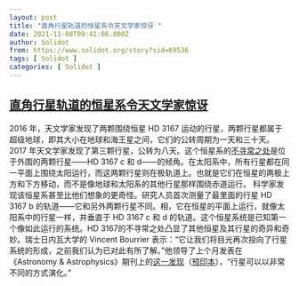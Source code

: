 ```yaml
---
layout: post
title: "直角行星轨道的恒星系令天文学家惊讶 "
date: 2021-11-08T09:41:08.000Z
author: Solidot
from: https://www.solidot.org/story?sid=69536
tags: [ Solidot ]
categories: [ Solidot ]
---
```

<!--1636364468000-->
[直角行星轨道的恒星系令天文学家惊讶](https://www.solidot.org/story?sid=69536)
------

<div>
2016 年，天文学家发现了两颗围绕恒星  HD 3167 运动的行星，两颗行星都属于超级地球，即其大小在地球和海王星之间，它们的公转周期为一天和三十天。2017 年天文学家发现了第三颗行星，公转为八天。这个恒星系的<a href="https://www.nytimes.com/2021/11/06/science/perpendicular-planets-star-system.html" target="_blank">不寻常之处</a>是位于外围的两颗行星——HD 3167 c 和 d——的倾角。在太阳系中，所有行星都在同一平面上围绕太阳运行，而这两颗行星则在极轨道上。也就是它们在恒星的两极上方和下方移动，而不是像地球和太阳系的其他行星那样围绕赤道运行。 科学家发现该恒星系甚至比他们想象的更奇怪。研究人员首次测量了最里面的行星 HD 3167 b 的轨道——它和另外两颗行星不同。相，它在恒星的平面上运行，就像太阳系中的行星一样，并垂直于 HD 3167 c 和 d 的轨道。这个恒星系统是已知第一个像如此运行的系统。HD 3167的不寻常之处凸显了其他恒星及其行星的奇异和奇妙。瑞士日内瓦大学的 Vincent Bourrier 表示：“它让我们将目光再次投向了行星系统的形成，之前我们认为已对此有所了解。”他领导了上个月发表在《Astronomy &amp; Astrophysics》期刊上的<a href="https://www.aanda.org/articles/aa/full_html/2021/10/aa41527-21/aa41527-21.html">这一发现</a>（<a href="https://arxiv.org/abs/1706.01892">预印本</a>），“行星可以以非常不同的方式演化。”
</div>

